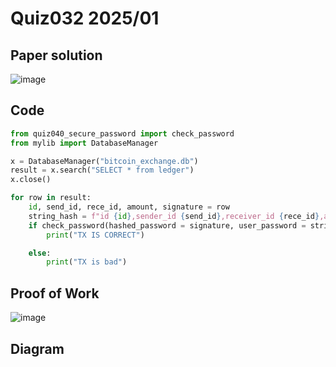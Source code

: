 # Quiz032 2025/01

## Paper solution
![image](https://github.com/user-attachments/assets/9209955f-ac18-4009-8ed5-428e72d89508)

## Code
```.py
from quiz040_secure_password import check_password
from mylib import DatabaseManager

x = DatabaseManager("bitcoin_exchange.db")
result = x.search("SELECT * from ledger")
x.close()

for row in result:
    id, send_id, rece_id, amount, signature = row
    string_hash = f"id {id},sender_id {send_id},receiver_id {rece_id},amount {amount}"
    if check_password(hashed_password = signature, user_password = string_hash):
        print("TX IS CORRECT")

    else:
        print("TX is bad")
```

## Proof of Work
![image](https://github.com/user-attachments/assets/d47749f5-3c1d-4542-b2eb-e93e1f505dd0)


## Diagram


